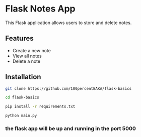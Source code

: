 # Flask Notes App

This Flask application allows users to store and delete notes.

## Features

- Create a new note
- View all notes
- Delete a note

## Installation
```bash
git clone https://github.com/100percentBAKA/flask-basics
```

```bash
cd flask-basics
```

```bash
pip install -r requirements.txt
```

```bash
python main.py
```

### the flask app will be up and running in the port 5000
